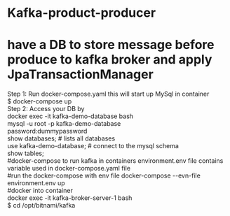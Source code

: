 # Kafka-product-producer

# have a DB to store message before produce to kafka broker and apply JpaTransactionManager
Step 1: Run docker-compose.yaml this will start up MySql in container <br />
$ docker-compose up <br />
Step 2: Access your DB by<br />
docker exec -it kafka-demo-database bash<br />
mysql -u root -p kafka-demo-database<br />
password:dummypassword<br />
show databases; # lists all databases<br />
use kafka-demo-database; # connect to the mysql schema<br />
show tables;<br />
#docker-compose to run kafka in containers
environment.env file contains variable used in docker-compose.yaml file<br />
#run the docker-compose with env file
docker-compose --evn-file environment.env up <br/>
#docker into container <br />
docker exec -it kafka-broker-server-1 bash<br />
$ cd /opt/bitnami/kafka <br />

